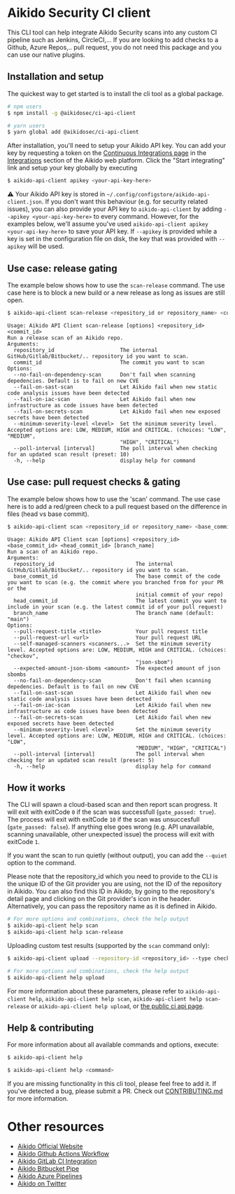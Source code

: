 # Aikido Security CI client

<!-- [![NPM Version](http://img.shields.io/npm/v/aikido-api-client.svg?style=flat)](https://www.npmjs.org/package/aikido-api-client)
[![NPM Downloads](https://img.shields.io/npm/dm/aikido-api-client.svg?style=flat)](https://npmcharts.com/compare/aikido-api-client?minimal=true)
[![Install Size](https://packagephobia.now.sh/badge?p=aikido-api-client)](https://packagephobia.now.sh/result?p=aikido-api-client) -->

This CLI tool can help integrate Aikido Security scans into any custom CI pipeline such as Jenkins, CircleCI,... 
If you are looking to add checks to a Github, Azure Repos,.. pull request, you do not need this package and you can use our native plugins.

## Installation and setup

The quickest way to get started is to install the cli tool as a global package.

```sh
# npm users
$ npm install -g @aikidosec/ci-api-client

# yarn users
$ yarn global add @aikidosec/ci-api-client
```

After installation, you'll need to setup your Aikido API key. You can add your key by requesting a token on the [Continuous Integrations page](https://app.aikido.dev/settings/integrations/continuous-integration) in the [Integrations](https://app.aikido.dev/settings/integrations) section of the Aikido web platform. Click the "Start integrating" link and setup your key globally by executing

```sh
$ aikido-api-client apikey <your-api-key-here>
```

⚠️ Your Aikido API key is stored in `~/.config/configstore/aikido-api-client.json`. If you don't want this behaviour (e.g. for security related issues), you can also provide your API key to `aikido-api-client` by adding `--apikey <your-api-key-here>` to every command. However, for the examples below, we'll assume you've used `aikido-api-client apikey <your-api-key-here>` to save your API key. If `--apikey` is provided while a key is set in the configuration file on disk, the key that was provided with `--apikey` will be used.

## Use case: release gating

The example below shows how to use the `scan-release` command. The use case here is to block a new build or a new release as long as issues are still open.

```sh
$ aikido-api-client scan-release <repository_id or repository_name> <commit_id>
```
```
Usage: Aikido API Client scan-release [options] <repository_id> <commit_id>
Run a release scan of an Aikido repo.
Arguments:
  repository_id                     The internal GitHub/Gitlab/Bitbucket/.. repository id you want to scan.
  commit_id                         The commit you want to scan
Options:
  --no-fail-on-dependency-scan      Don't fail when scanning depedencies. Default is to fail on new CVE
  --fail-on-sast-scan               Let Aikido fail when new static code analysis issues have been detected
  --fail-on-iac-scan                Let Aikido fail when new infrastructure as code issues have been detected
  --fail-on-secrets-scan            Let Aikido fail when new exposed secrets have been detected
  --minimum-severity-level <level>  Set the minimum severity level. Accepted options are: LOW, MEDIUM, HIGH and CRITICAL. (choices: "LOW", "MEDIUM",
                                    "HIGH", "CRITICAL")
  --poll-interval [interval]        The poll interval when checking for an updated scan result (preset: 10)
  -h, --help                        display help for command
```

## Use case: pull request checks & gating

The example below shows how to use the 'scan' command. The use case here is to add a red/green check to a pull request based on the difference in files (head vs base commit).

```sh
$ aikido-api-client scan <repository_id or repository_name> <base_commit_id> <head_commit_id>
```
```
Usage: Aikido API Client scan [options] <repository_id> <base_commit_id> <head_commit_id> [branch_name]
Run a scan of an Aikido repo.
Arguments:
  repository_id                          The internal GitHub/Gitlab/Bitbucket/.. repository id you want to scan.
  base_commit_id                         The base commit of the code you want to scan (e.g. the commit where you branched from for your PR or the
                                         initial commit of your repo)
  head_commit_id                         The latest commit you want to include in your scan (e.g. the latest commit id of your pull request)
  branch_name                            The branch name (default: "main")
Options:
  --pull-request-title <title>           Your pull request title
  --pull-request-url <url>               Your pull request URL
  --self-managed-scanners <scanners...>  Set the minimum severity level. Accepted options are: LOW, MEDIUM, HIGH and CRITICAL. (choices: "checkov",
                                         "json-sbom")
  --expected-amount-json-sboms <amount>  The expected amount of json sbombs
  --no-fail-on-dependency-scan           Don't fail when scanning depedencies. Default is to fail on new CVE
  --fail-on-sast-scan                    Let Aikido fail when new static code analysis issues have been detected
  --fail-on-iac-scan                     Let Aikido fail when new infrastructure as code issues have been detected
  --fail-on-secrets-scan                 Let Aikido fail when new exposed secrets have been detected
  --minimum-severity-level <level>       Set the minimum severity level. Accepted options are: LOW, MEDIUM, HIGH and CRITICAL. (choices: "LOW",
                                         "MEDIUM", "HIGH", "CRITICAL")
  --poll-interval [interval]             The poll interval when checking for an updated scan result (preset: 5)
  -h, --help                             display help for command
```



## How it works

The CLI will spawn a cloud-based scan and then report scan progress. It will exit with exitCode `0` if the scan was successfull (`gate_passed: true`). The process will exit with exitCode `10` if the scan was unsuccesfull (`gate_passed: false`). If anything else goes wrong (e.g. API unavailable, scanning unavailable, other unexpected issue) the process will exit with exitCode `1`.

If you want the scan to run quietly (without output), you can add the `--quiet` option to the command.

Please note that the repository_id which you need to provide to the CLI is the unique ID of the Git provider you are using, not the ID of the repository in Aikido. You can also find this ID in Aikido, by going to the repository's detail page and clicking on the Git provider's icon in the header. Alternatively, you can pass the repository name as it is defined in Aikido.

```sh
# For more options and combinations, check the help output
$ aikido-api-client help scan
$ aikido-api-client help scan-release
```

Uploading custom test results (supported by the `scan` command only):

```sh
$ aikido-api-client upload --repository-id <repository_id> --type checkov --file <path_to_payload_file>

# For more options and combinations, check the help output
$ aikido-api-client help upload
```

For more information about these parameters, please refer to `aikido-api-client help`, `aikido-api-client help scan`, `aikido-api-client help scan-release` or `aikido-api-client help upload`, or [the public ci api page](https://aikido-dev.notion.site/aikido-dev/Aikido-CI-API-78d318b5f5f7477ab072e12f94b21374).

## Help & contributing

For more information about all available commands and options, execute:

```sh
$ aikido-api-client help
```

```sh
$ aikido-api-client help <command>
```

If you are missing functionality in this cli tool, please feel free to add it. If you've detected a bug, please submit a PR. Check out [CONTRIBUTING.md](CONTRIBUTING.md) for more information.


# Other resources

- [Aikido Official Website](https://aikido.dev)
- [Aikido Github Actions Workflow](https://github.com/AikidoSec/github-actions-workflow)
- [Aikido GitLab CI Integration](https://gitlab.com/aikido-security/gitlab-ci-integration)
- [Aikido Bitbucket Pipe](https://bitbucket.org/aikido-production/bitbucket-pipe)
- [Aikido Azure Pipelines](https://marketplace.visualstudio.com/items?itemName=AikidoSecurity.aikido-security-scanner)
- [Aikido on Twitter](https://twitter.com/AikidoSecurity)


